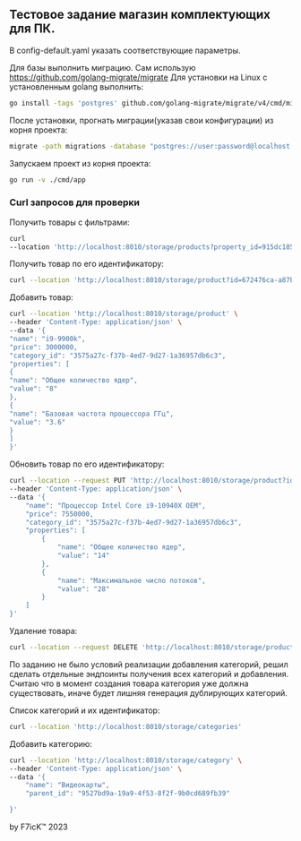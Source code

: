 ## Тестовое задание магазин комплектующих для ПК.

В config-default.yaml указать соответствующие параметры.

Для базы выполнить миграцию.
Сам использую https://github.com/golang-migrate/migrate
Для установки на Linux с установленным golang выполнить:
```bash
go install -tags 'postgres' github.com/golang-migrate/migrate/v4/cmd/migrate@latest
```
После установки, прогнать миграции(указав свои конфигурации) из корня проекта:
```bash
migrate -path migrations -database "postgres://user:password@localhost:5432/database?sslmode=disable" up
```
Запускаем проект из корня проекта:
```bash
go run -v ./cmd/app
```
### Сurl запросов для проверки

Получить товары с фильтрами:
```bash
curl
--location 'http://localhost:8010/storage/products?property_id=915dc185-0f7d-4139-a6c7-9e8df33efe68&category_id=51f2ee06-e34b-49b9-a9ac-d3a1f5be39ce&property_val=AKM%20AK4396'
```
Получить товар по его идентификатору:
```bash
curl --location 'http://localhost:8010/storage/product?id=672476ca-a87b-4e9b-a368-e014b39b3fd8'
```
Добавить товар:
```bash
curl --location 'http://localhost:8010/storage/product' \
--header 'Content-Type: application/json' \
--data '{
"name": "i9-9900k",
"price": 3000000,
"category_id": "3575a27c-f37b-4ed7-9d27-1a36957db6c3",
"properties": [
{
"name": "Общее количество ядер",
"value": "8"
},
{
"name": "Базовая частота процессора ГГц",
"value": "3.6"
}
]
}'
```

Обновить товар по его идентификатору:
```bash
curl --location --request PUT 'http://localhost:8010/storage/product?id=3de1590b-afdb-4bef-8179-0304969dfe4a' \
--header 'Content-Type: application/json' \
--data '{
    "name": "Процессор Intel Core i9-10940X OEM",
    "price": 7550000,
    "category_id": "3575a27c-f37b-4ed7-9d27-1a36957db6c3",
    "properties": [
        {
            "name": "Общее количество ядер",
            "value": "14"
        },
        {
            "name": "Максимальное число потоков",
            "value": "28"
        }
    ]
}'
```

Удаление товара:
```bash
curl --location --request DELETE 'http://localhost:8010/storage/product?id=3de1590b-afdb-4bef-8179-0304969dfe4a'
```

По заданию не было условий реализации добавления категорий, решил сделать отдельные эндпоинты получения всех категорий и добавления.
Считаю что в момент создания товара категория уже должна существовать, иначе будет лишняя генерация дублирующих категорий.

Список категорий и их идентификатор:
```bash
curl --location 'http://localhost:8010/storage/categories'
```

Добавить категорию:
```bash
curl --location 'http://localhost:8010/storage/category' \
--header 'Content-Type: application/json' \
--data '{
    "name": "Видеокарты",
    "parent_id": "9527bd9a-19a9-4f53-8f2f-9b0cd689fb39"

}'
```

by F7icK™ 2023